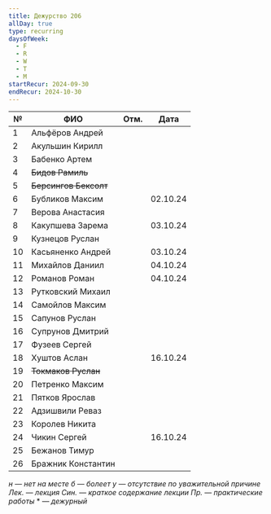 ```yaml
---
title: Дежурство 206
allDay: true
type: recurring
daysOfWeek:
  - F
  - R
  - W
  - T
  - M
startRecur: 2024-09-30
endRecur: 2024-10-30
---
```


| №   | ФИО                   | Отм. |   Дата   |
| --- | --------------------- | :--: | :------: |
| 1   | Альфёров Андрей       |      |          |
| 2   | Акульшин Кирилл       |      |          |
| 3   | Бабенко Артем         |      |          |
| 4   | ~~Бидов Рамиль~~      |      |          |
| 5   | ~~Берсингов Бексолт~~ |      |          |
| 6   | Бубликов Максим       |      | 02.10.24 |
| 7   | Верова Анастасия      |      |          |
| 8   | Какупшева Зарема      |      | 03.10.24 |
| 9   | Кузнецов Руслан       |      |          |
| 10  | Касьяненко Андрей     |      | 03.10.24 |
| 11  | Михайлов Даниил       |      | 04.10.24 |
| 12  | Романов Роман         |      | 04.10.24 |
| 13  | Рутковский Михаил     |      |          |
| 14  | Самойлов Максим       |      |          |
| 15  | Сапунов Руслан        |      |          |
| 16  | Супрунов Дмитрий      |      |          |
| 17  | Фузеев Сергей         |      |          |
| 18  | Хуштов Аслан          |      | 16.10.24 |
| 19  | ~~Токмаков Руслан~~   |      |          |
| 20  | Петренко Максим       |      |          |
| 21  | Пятков Ярослав        |      |          |
| 22  | Адзишвили Реваз       |      |          |
| 23  | Королев Никита        |      |          |
| 24  | Чикин Сергей          |      | 16.10.24 |
| 25  | Бежанов Тимур         |      |          |
| 26  | Бражник Константин    |      |          |

*н — нет на месте
б — болеет
у — отсутствие по уважительной причине
Лек. — лекция
Син. — краткое содержание лекции
Пр. — практические работы*
\* — *дежурный*